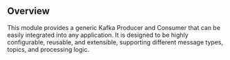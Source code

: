 ## **Overview**

This module provides a generic Kafka Producer and Consumer that can be easily integrated into any application. It is designed to be highly configurable, reusable, and extensible, supporting different message types, topics, and processing logic.